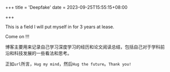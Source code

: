 +++
title = 'Deepfake'
date = 2023-09-25T15:55:15+08:00

+++

This is a field I will put myself in for 3 years at lease.

Come on !!!

博客主要用来记录自己学习深度学习的经历和论文阅读总结，包括自己对于学科前沿和科技发展的一些看法和思考。

正如`url`所言，`Hug my mind`，然后`Hug the future`。`Thank you!`
